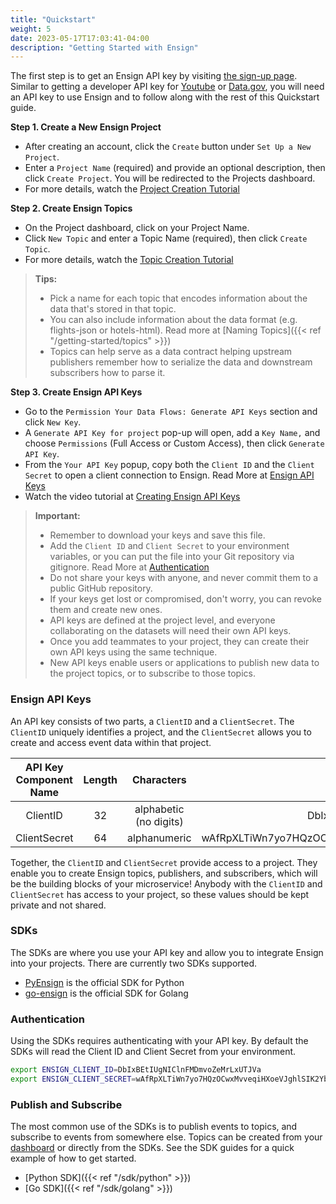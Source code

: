 ```yaml
---
title: "Quickstart"
weight: 5
date: 2023-05-17T17:03:41-04:00
description: "Getting Started with Ensign"
---
```


The first step is to get an Ensign API key by visiting [the sign-up page](https://rotational.app/register). Similar to getting a developer API key for [Youtube](https://developers.google.com/youtube/v3/getting-started) or [Data.gov](https://api.data.gov/docs/api-key/), you will need an API key to use Ensign and to follow along with the rest of this Quickstart guide.



**Step 1. Create a New Ensign Project**
- After creating an account, click the `Create` button under `Set Up a New Project`.
- Enter a `Project Name` (required) and provide an optional description, then click `Create Project`. You will be redirected to the Projects dashboard.
- For more details, watch the [Project Creation Tutorial](https://www.youtube.com/watch?v=VskNgAVMORQ)

**Step 2. Create Ensign Topics**
- On the Project dashboard, click on your Project Name.
- Click `New Topic` and enter a Topic Name (required), then click `Create Topic`. 
- For more details, watch the [Topic Creation Tutorial](https://www.youtube.com/watch?v=1XuVPl_Ki4U)
> **Tips:**
> - Pick a name for each topic that encodes information about the data that's stored in that topic.
> - You can also include information about the data format (e.g. flights-json or hotels-html). Read more at [Naming Topics]({{< ref "/getting-started/topics" >}})
> - Topics can help serve as a data contract helping upstream publishers remember how to serialize the data and downstream subscribers how to parse it.

**Step 3. Create Ensign API Keys**
- Go to the `Permission Your Data Flows: Generate API Keys` section and click `New Key`.
- A `Generate API Key for project` pop-up will open, add a `Key Name,` and choose `Permissions` (Full Access or Custom Access), then click `Generate API Key`.
- From the `Your API Key` popup, copy both the `Client ID` and the `Client Secret` to open a client connection to Ensign. Read More at [Ensign API Keys](#ensign-api-keys) 
- Watch the video tutorial at [Creating Ensign API Keys](https://www.youtube.com/watch?v=KMejrUIouMw)
> **Important:**
> - Remember to download your keys and save this file.
> - Add the `Client ID` and `Client Secret` to your environment variables, or you can put the file into your Git repository via gitignore. Read More at [Authentication](#authentication)
> - Do not share your keys with anyone, and never commit them to a public GitHub repository.
> - If your keys get lost or compromised, don't worry, you can revoke them and create new ones.
> - API keys are defined at the project level, and everyone collaborating on the datasets will need their own API keys.
> - Once you add teammates to your project, they can create their own API keys using the same technique.
> - New API keys enable users or applications to publish new data to the project topics, or to subscribe to those topics.



<a name="ensign-keys"></a>
### Ensign API Keys

An API key consists of two parts, a `ClientID` and a `ClientSecret`. The `ClientID` uniquely identifies a project, and the `ClientSecret` allows you to create and access event data within that project.

| API Key Component Name | Length | Characters | Example |
|:------:|:------:|:------:|:------:|
| ClientID          | 32     | alphabetic (no digits) | DbIxBEtIUgNIClnFMDmvoZeMrLxUTJVa                                 |
| ClientSecret      | 64     | alphanumeric           | wAfRpXLTiWn7yo7HQzOCwxMvveqiHXoeVJghlSIK2YbMqOMCUiSVRVQOLT0ORrVS |


Together, the `ClientID` and `ClientSecret` provide access to a project. They enable you to create Ensign topics, publishers, and subscribers, which will be the building blocks of your microservice! Anybody with the `ClientID` and `ClientSecret` has access to your project, so these values should be kept private and not shared.

### SDKs

The SDKs are where you use your API key and allow you to integrate Ensign into your projects. There are currently two SDKs supported.

- [PyEnsign](https://github.com/rotationalio/pyensign) is the official SDK for Python
- [go-ensign](https://github.com/rotationalio/go-ensign) is the official SDK for Golang

### Authentication

Using the SDKs requires authenticating with your API key. By default the SDKs will read the Client ID and Client Secret from your environment.

```bash
export ENSIGN_CLIENT_ID=DbIxBEtIUgNIClnFMDmvoZeMrLxUTJVa
export ENSIGN_CLIENT_SECRET=wAfRpXLTiWn7yo7HQzOCwxMvveqiHXoeVJghlSIK2YbMqOMCUiSVRVQOLT0ORrVS
```

### Publish and Subscribe

The most common use of the SDKs is to publish events to topics, and subscribe to events from somewhere else. Topics can be created from your [dashboard](https://rotational.app) or directly from the SDKs. See the SDK guides for a quick example of how to get started.

- [Python SDK]({{< ref "/sdk/python" >}})
- [Go SDK]({{< ref "/sdk/golang" >}})
